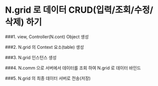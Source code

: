 N.grid 로 데이터 CRUD(입력/조회/수정/삭제) 하기
===
###1. view, Controller(N.cont) Object 생성

###2. N.grid 의 Context 요소(table) 생성

###3. N.grid 인스턴스 생성

###4. N.comm 으로 서버에서 데이터를 조회 하여 N.grid 로 데이터 바인드

###5. N.grid 의 최종 데이터 서버로 전송(저장) 